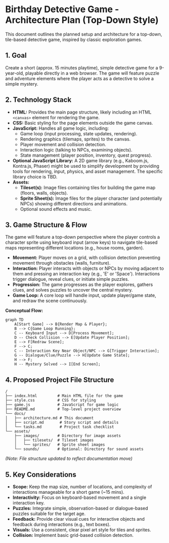 # Birthday Detective Game - Architecture Plan (Top-Down Style)

This document outlines the planned setup and architecture for a top-down, tile-based detective game, inspired by classic exploration games.

## 1. Goal

Create a short (approx. 15 minutes playtime), simple detective game for a 9-year-old, playable directly in a web browser. The game will feature puzzle and adventure elements where the player acts as a detective to solve a simple mystery.

## 2. Technology Stack

*   **HTML:** Provides the main page structure, likely including an HTML `<canvas>` element for rendering the game.
*   **CSS:** Basic styling for the page elements outside the game canvas.
*   **JavaScript:** Handles all game logic, including:
    *   Game loop (input processing, state updates, rendering).
    *   Rendering graphics (tilemaps, sprites) to the canvas.
    *   Player movement and collision detection.
    *   Interaction logic (talking to NPCs, examining objects).
    *   State management (player position, inventory, quest progress).
*   **Optional JavaScript Library:** A 2D game library (e.g., Kaboom.js, Kontra.js, Phaser) might be used to simplify development by providing tools for rendering, input, physics, and asset management. The specific library choice is TBD.
*   **Assets:**
    *   **Tileset(s):** Image files containing tiles for building the game map (floors, walls, objects).
    *   **Sprite Sheet(s):** Image files for the player character (and potentially NPCs) showing different directions and animations.
    *   Optional sound effects and music.

## 3. Game Structure & Flow

The game will feature a top-down perspective where the player controls a character sprite using keyboard input (arrow keys) to navigate tile-based maps representing different locations (e.g., house rooms, garden).

*   **Movement:** Player moves on a grid, with collision detection preventing movement through obstacles (walls, furniture).
*   **Interaction:** Player interacts with objects or NPCs by moving adjacent to them and pressing an interaction key (e.g., 'E' or 'Space'). Interactions trigger dialogue, reveal clues, or initiate simple puzzles.
*   **Progression:** The game progresses as the player explores, gathers clues, and solves puzzles to uncover the central mystery.
*   **Game Loop:** A core loop will handle input, update player/game state, and redraw the scene continuously.

**Conceptual Flow:**

```mermaid
graph TD
    A[Start Game] --> B{Render Map & Player};
    B --> C{Game Loop Running};
    C -- Keyboard Input --> D[Process Movement];
    D -- Check Collision --> E[Update Player Position];
    E --> F[Redraw Scene];
    F --> C;
    C -- Interaction Key Near Object/NPC --> G[Trigger Interaction];
    G -- Dialogue/Clue/Puzzle --> H[Update Game State];
    H --> F;
    H -- Mystery Solved --> I[End Screen];
```

## 4. Proposed Project File Structure

```
/
├── index.html         # Main HTML file for the game
├── style.css          # CSS for styling
├── game.js            # JavaScript for game logic
├── README.md          # Top-level project overview
└── docs/
│   ├── architecture.md # This document
│   ├── script.md       # Story script and details
│   └── tasks.md        # Project task checklist
└── assets/
    ├── images/        # Directory for image assets
    │   ├── tilesets/  # Tileset images
    │   └── sprites/   # Sprite sheet images
    └── sounds/        # Optional: Directory for sound assets
```
*(Note: File structure updated to reflect documentation move)*

## 5. Key Considerations

*   **Scope:** Keep the map size, number of locations, and complexity of interactions manageable for a short game (~15 mins).
*   **Interactivity:** Focus on keyboard-based movement and a single interaction key.
*   **Puzzles:** Integrate simple, observation-based or dialogue-based puzzles suitable for the target age.
*   **Feedback:** Provide clear visual cues for interactive objects and feedback during interactions (e.g., text boxes).
*   **Visuals:** Use a consistent, clear pixel art style for tiles and sprites.
*   **Collision:** Implement basic grid-based collision detection.